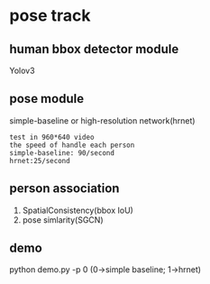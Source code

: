 # pose track

## human bbox detector module
Yolov3

## pose module
simple-baseline or high-resolution network(hrnet)
```
test in 960*640 video  
the speed of handle each person  
simple-baseline: 90/second
hrnet:25/second
```  

## person association  
1. SpatialConsistency(bbox IoU)
2. pose simlarity(SGCN)

## demo  
python demo.py -p 0 (0->simple baseline; 1->hrnet)

